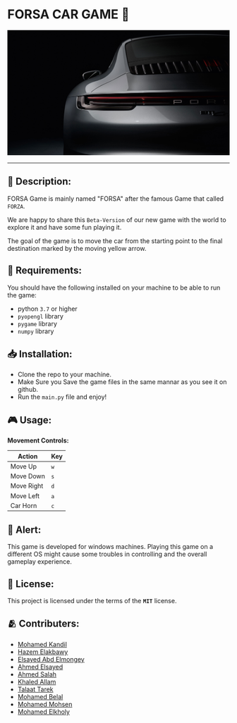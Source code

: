 # FORSA CAR GAME 🚗

![Porcshe911](World%20Assets/porsche-911-carrera-s-2019-rear-ek.jpg)

---

<!--
## 📌 Contents:
- [**Description**](#Description)
- [**Requirements**](#requirements)
- [**Installation**](#installation)
- [**Usage**](#usage)
- [**Alert**](#Alert)
- [**License**](#license)
- [**Contributers**](#contributers)  -->

## 📌 Description:

FORSA Game is mainly named "FORSA" after the famous Game that called `FORZA`.<br>

We are happy to share this `Beta-Version` of our new game with the world to explore it and have some fun playing it.

The goal of the game is to move the car from the starting point to the final destination marked by the moving yellow arrow.

## 🚨 Requirements:

You should have the following installed on your machine to be able to run the game:

- python `3.7` or higher
- `pyopengl` library
- `pygame` library
- `numpy` library

## 📥 Installation:

- Clone the repo to your machine.
- Make Sure you Save the game files in the same mannar as you see it on github.
- Run the `main.py` file and enjoy!

## 🎮 Usage:

**Movement Controls:**

| Action     | Key |
| ---------- | --- |
| Move Up    | `w` |
| Move Down  | `s` |
| Move Right | `d` |
| Move Left  | `a` |
| Car Horn   | `c` |

## 🚨 Alert:

This game is developed for windows machines. Playing this game on a different OS might cause some troubles in controlling and the overall gameplay experience.

## 🚨 License:

This project is licensed under the terms of the **`MIT`** license.

## 🫂 Contributers:

- [Mohamed Kandil](https://github.com/mohamedsalahkandil)
- [Hazem Elakbawy](https://github.com/HazemElakbawy)
- [Elsayed Abd Elmongey](https://github.com/sayedabdulmongey)
- [Ahmed Elsayed](https://github.com/ahmed-elsayid)
- [Ahmed Salah](https://github.com/AHMED-salah00)
- [Khaled Allam](https://github.com/Khalidallam222)
- [Talaat Tarek](https://github.com/tl3ttarek)
- [Mohamed Belal](https://github.com/mohamed-belall)
- [Mohamed Mohsen](https://github.com/zzZMOHSENZzz)
- [Mohamed Elkholy](https://github.com/el5oly)

